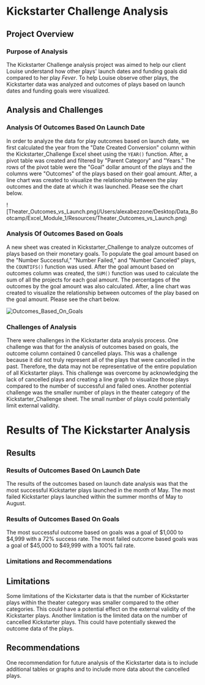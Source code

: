 # Kickstarter Challenge Analysis

## Project Overview 

### Purpose of Analysis

The Kickstarter Challenge analysis project was aimed to help our client Louise understand how other plays' launch dates and funding goals did compared to her play *Fever*. To help Louise observe other plays, the Kickstarter data was analyzed and outcomes of plays based on launch dates and funding goals were visualized. 

## Analysis and Challenges 

### Analysis Of Outcomes Based On Launch Date

In order to analyze the data for play outcomes based on launch date, we first calculated the year from the "Date Created Conversion" column within the Kickstarter_Challenge Excel sheet using the `YEAR()` function. After, a pivot table was created and filtered by "Parent Category" and "Years." The rows of the pivot table were the "Goal" dollar amount of the plays and the columns were "Outcomes" of the plays based on their goal amount. After, a line chart was created to visualize the relationship between the play outcomes and the date at which it was launched. Please see the chart below. 

![Theater_Outcomes_vs_Launch.png(/Users/alexabezzone/Desktop/Data_Bootcamp/Excel_Module_1/Resources/Theater_Outcomes_vs_Launch.png)

### Analysis Of Outcomes Based on Goals 

A new sheet was created in Kickstarter_Challenge to analyze outcomes of plays based on their monetary goals. To populate the goal amount based on the "Number Successful," "Number Failed," and "Number Canceled" plays, the `COUNTIFS()` function was used. After the goal amount based on outcomes column was created, the `SUM()` function was used to calculate the sum of all the projects for each goal amount. The percentages of the outcomes by the goal amount was also calculated. After, a line chart was created to visualize the relationship between outcomes of the play based on the goal amount. Please see the chart below.

![Outcomes_Based_On_Goals](/Users/alexabezzone/Desktop/Data_Bootcamp/Excel_Module_1/Resources/Outcomes_Based_On_Goals.png)

### Challenges of Analysis

There were challenges in the Kickstarter data analysis process. One challenge was that for the analysis of outcomes based on goals, the outcome column contained 0 cancelled plays. This was a challenge because it did not truly represent all of the plays that were cancelled in the past. Therefore, the data may not be representative of the entire population of all Kickstarter plays. This challenge was overcome by acknowledging the lack of cancelled plays and creating a line graph to visualize those plays compared to the number of successful and failed ones. Another potential challenge was the smaller number of plays in the theater category of the Kickstarter_Challenge sheet. The small number of plays could potentially limit external validity. 

# Results of The Kickstarter Analysis

## Results

### Results of Outcomes Based On Launch Date

The results of the outcomes based on launch date analysis was that the most successful Kickstarter plays launched in the month of May. The most failed Kickstarter plays launched within the summer months of May to August. 

### Results of Outcomes Based On Goals

The most successful outcome based on goals was a goal of $1,000 to $4,999 with a 72% success rate. The most failed outcome based goals was a goal of $45,000 to $49,999 with a 100% fail rate. 

### Limitations and Recommendations

## Limitations

Some limitations of the Kickstarter data is that the number of Kickstarter plays within the theater category was smaller compared to the other categories. This could have a potential effect on the external validity of the Kickstarter plays. Another limitation is the limited data on the number of cancelled Kickstarter plays. This could have potentially skewed the outcome data of the plays. 

## Recommendations

One recommendation for future analysis of the Kickstarter data is to include additional tables or graphs and to include more data about the cancelled plays. 

